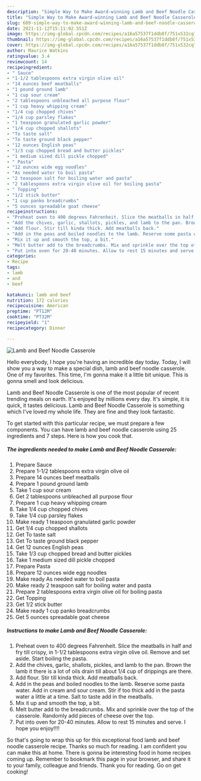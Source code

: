```yaml
---
description: "Simple Way to Make Award-winning Lamb and Beef Noodle Casserole"
title: "Simple Way to Make Award-winning Lamb and Beef Noodle Casserole"
slug: 689-simple-way-to-make-award-winning-lamb-and-beef-noodle-casserole
date: 2021-11-12T15:11:02.551Z
image: https://img-global.cpcdn.com/recipes/a16a57537f1ddb8f/751x532cq70/lamb-and-beef-noodle-casserole-recipe-main-photo.jpg
thumbnail: https://img-global.cpcdn.com/recipes/a16a57537f1ddb8f/751x532cq70/lamb-and-beef-noodle-casserole-recipe-main-photo.jpg
cover: https://img-global.cpcdn.com/recipes/a16a57537f1ddb8f/751x532cq70/lamb-and-beef-noodle-casserole-recipe-main-photo.jpg
author: Maurice Watkins
ratingvalue: 3.4
reviewcount: 14
recipeingredient:
- " Sauce"
- "1-1/2 tablespoons extra virgin olive oil"
- "14 ounces beef meatballs"
- "1 pound ground lamb"
- "1 cup sour cream"
- "2 tablespoons unbleached all purpose flour"
- "1 cup heavy whipping cream"
- "1/4 cup chopped chives"
- "1/4 cup parsley flakes"
- "1 teaspoon granulated garlic powder"
- "1/4 cup chopped shallots"
- "To taste salt"
- "To taste ground black pepper"
- "12 ounces English peas"
- "1/3 cup chopped bread and butter pickles"
- "1 medium sized dill pickle chopped"
- " Pasta"
- "12 ounces wide egg noodles"
- "As needed water to boil pasta"
- "2 teaspoon salt for boiling water and pasta"
- "2 tablespoons extra virgin olive oil for boiling pasta"
- " Topping"
- "1/2 stick butter"
- "1 cup panko breadcrumbs"
- "5 ounces spreadable goat cheese"
recipeinstructions:
- "Preheat oven to 400 degrees Fahrenheit. Slice the meatballs in half and fry till crispy, in 1-1/2 tablespoons extra virgin olive oil. Remove and set aside. Start boiling the pasta."
- "Add the chives, garlic, shallots, pickles, and lamb to the pan. Brown the lamb it there is a lot of oils drain till about 1/4 cup of drippings are there."
- "Add flour. Stir till kinda thick. Add meatballs back."
- "Add in the peas and boiled noodles to the lamb. Reserve some pasta water. Add in cream and sour cream. Stir if too thick add in the pasta water a little at a time. Salt to taste add in the meatballs."
- "Mix it up and smooth the top, a bit."
- "Melt butter add to the breadcrumbs. Mix and sprinkle over the top of the casserole. Randomly add pieces of cheese over the top."
- "Put into oven for 20-40 minutes. Allow to rest 15 minutes and serve. I hope you enjoy!!!!"
categories:
- Recipe
tags:
- lamb
- and
- beef

katakunci: lamb and beef 
nutrition: 172 calories
recipecuisine: American
preptime: "PT12M"
cooktime: "PT32M"
recipeyield: "1"
recipecategory: Dinner

---
```



![Lamb and Beef Noodle Casserole](https://img-global.cpcdn.com/recipes/a16a57537f1ddb8f/751x532cq70/lamb-and-beef-noodle-casserole-recipe-main-photo.jpg)

Hello everybody, I hope you're having an incredible day today. Today, I will show you a way to make a special dish, lamb and beef noodle casserole. One of my favorites. This time, I'm gonna make it a little bit unique. This is gonna smell and look delicious.

Lamb and Beef Noodle Casserole is one of the most popular of recent trending meals on earth. It's enjoyed by millions every day. It's simple, it is quick, it tastes delicious. Lamb and Beef Noodle Casserole is something which I've loved my whole life. They are fine and they look fantastic.




To get started with this particular recipe, we must prepare a few components. You can have lamb and beef noodle casserole using 25 ingredients and 7 steps. Here is how you cook that.

<!--inarticleads1-->

##### The ingredients needed to make Lamb and Beef Noodle Casserole:

1. Prepare  Sauce
1. Prepare 1-1/2 tablespoons extra virgin olive oil
1. Prepare 14 ounces beef meatballs
1. Prepare 1 pound ground lamb
1. Take 1 cup sour cream
1. Get 2 tablespoons unbleached all purpose flour
1. Prepare 1 cup heavy whipping cream
1. Take 1/4 cup chopped chives
1. Take 1/4 cup parsley flakes
1. Make ready 1 teaspoon granulated garlic powder
1. Get 1/4 cup chopped shallots
1. Get To taste salt
1. Get To taste ground black pepper
1. Get 12 ounces English peas
1. Take 1/3 cup chopped bread and butter pickles
1. Take 1 medium sized dill pickle chopped
1. Prepare  Pasta
1. Prepare 12 ounces wide egg noodles
1. Make ready As needed water to boil pasta
1. Make ready 2 teaspoon salt for boiling water and pasta
1. Prepare 2 tablespoons extra virgin olive oil for boiling pasta
1. Get  Topping
1. Get 1/2 stick butter
1. Make ready 1 cup panko breadcrumbs
1. Get 5 ounces spreadable goat cheese




<!--inarticleads2-->

##### Instructions to make Lamb and Beef Noodle Casserole:

1. Preheat oven to 400 degrees Fahrenheit. Slice the meatballs in half and fry till crispy, in 1-1/2 tablespoons extra virgin olive oil. Remove and set aside. Start boiling the pasta.
1. Add the chives, garlic, shallots, pickles, and lamb to the pan. Brown the lamb it there is a lot of oils drain till about 1/4 cup of drippings are there.
1. Add flour. Stir till kinda thick. Add meatballs back.
1. Add in the peas and boiled noodles to the lamb. Reserve some pasta water. Add in cream and sour cream. Stir if too thick add in the pasta water a little at a time. Salt to taste add in the meatballs.
1. Mix it up and smooth the top, a bit.
1. Melt butter add to the breadcrumbs. Mix and sprinkle over the top of the casserole. Randomly add pieces of cheese over the top.
1. Put into oven for 20-40 minutes. Allow to rest 15 minutes and serve. I hope you enjoy!!!!




So that's going to wrap this up for this exceptional food lamb and beef noodle casserole recipe. Thanks so much for reading. I am confident you can make this at home. There is gonna be interesting food in home recipes coming up. Remember to bookmark this page in your browser, and share it to your family, colleague and friends. Thank you for reading. Go on get cooking!
